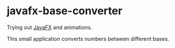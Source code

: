 # javafx-base-converter

Trying out [JavaFX](https://openjfx.io) and animations.

This small application converts numbers between different bases.
